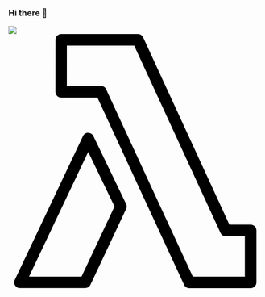 ### Hi there 👋

<img src="https://img.shields.io/badge/node.js-20232a.svg?style=for-the-badge&logo=node.js&logoColor=61DAFB" />
<svg role="img" viewBox="0 0 24 24" xmlns="http://www.w3.org/2000/svg"><title>AWS Lambda</title><path d="M4.9855 0c-.2941.0031-.5335.2466-.534.5482L4.446 5.456c0 .1451.06.2835.159.3891a.5322.5322 0 0 0 .3806.1562h3.4282l8.197 17.6805a.5365.5365 0 0 0 .4885.3181h5.811c.2969 0 .5426-.2448.5426-.5482V18.544c0-.3035-.2392-.5482-.5425-.5482h-2.0138L12.7394.3153C12.647.124 12.4564 0 12.2452 0h-7.254Zm.5397 1.0907h6.3678l8.16 17.6804a.5365.5365 0 0 0 .4885.3181h1.8178v3.8173H17.437L9.2402 5.226a.536.536 0 0 0-.4885-.318H5.5223Zm2.0137 8.2366c-.2098.0011-.3937.1193-.4857.3096L.6002 23.2133a.5506.5506 0 0 0 .0313.5282.5334.5334 0 0 0 .4544.25h6.169a.5468.5468 0 0 0 .497-.3096l3.38-7.166a.5405.5405 0 0 0-.0029-.4686L8.036 9.637a.5468.5468 0 0 0-.4942-.3096Zm.0057 1.8036 2.488 5.1522-3.1214 6.6206H1.9465Z"/></svg>
